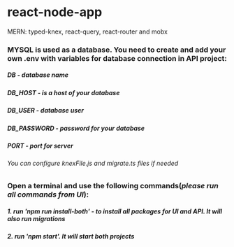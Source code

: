 # react-node-app
MERN: typed-knex, react-query, react-router and mobx

### MYSQL is used as a database. You need to create and add your own .env with variables for database connection in API project:
##### DB - database name
##### DB_HOST - is a host of your database
##### DB_USER - database user
##### DB_PASSWORD - password for your database
##### PORT - port for server
###### _You can configure knexFile.js and migrate.ts files if needed_
### Open a terminal and use the following commands(_please run all commands from UI_):
##### 1. run '**npm run install-both**' - to install all packages for UI and API. It will also run migrations
##### 2. run '**npm start**'. It will start both projects  
